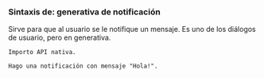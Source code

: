 ### Sintaxis de: generativa de notificación

Sirve para que al usuario se le notifique un mensaje. Es uno de los diálogos de usuario, pero en generativa.

```calo
Importo API nativa.

Hago una notificación con mensaje "Hola!".
```
